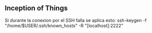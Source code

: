 ## Inception of Things

Si durante la conexion por el SSH falla se aplica esto:
ssh-keygen -f "/home/$USER/.ssh/known_hosts" -R "[localhost]:2222"
